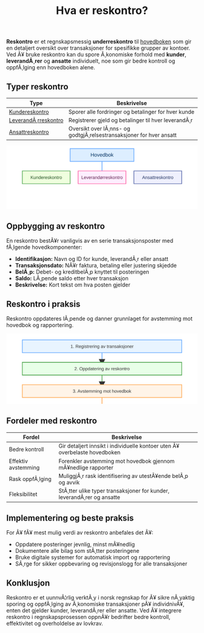 ﻿---
title: "Hva er reskontro?"
meta_title: "Hva er reskontro?"
meta_description: '**Reskontro** er et regnskapsmessig **underreskontro** til [hovedboken](/blogs/regnskap/hva-er-hovedbok "Hva er Hovedbok i Regnskap? Komplett Guide til Regnskap...'
slug: hva-er-reskontro
type: blog
layout: pages/single
---

**Reskontro** er et regnskapsmessig **underreskontro** til [hovedboken](/blogs/regnskap/hva-er-hovedbok "Hva er Hovedbok i Regnskap? Komplett Guide til RegnskapsfÃ¸ring") som gir en detaljert oversikt over transaksjoner for spesifikke grupper av kontoer. Ved Ã¥ bruke reskontro kan du spore Ã¸konomiske forhold med **kunder**, **leverandÃ¸rer** og **ansatte** individuelt, noe som gir bedre kontroll og oppfÃ¸lging enn hovedboken alene.

## Typer reskontro

| **Type** | **Beskrivelse** |
|---|---|
| [Kundereskontro](/blogs/regnskap/hva-er-kundereskontro "Hva er Kundereskontro? Komplett Guide til Kundeledger og Fordringsstyring") | Sporer alle fordringer og betalinger for hver kunde |
| [LeverandÃ¸rreskontro](/blogs/regnskap/hva-er-leverandorreskontro "Hva er LeverandÃ¸rreskontro? Komplett Guide til LeverandÃ¸rgjeld og BetalingsoppfÃ¸lging") | Registrerer gjeld og betalinger til hver leverandÃ¸r |
| [Ansattreskontro](/blogs/regnskap/hva-er-ansattreskontro "Hva er Ansattreskontro? En Guide til Ansattkontoer i Regnskap") | Oversikt over lÃ¸nns- og godtgjÃ¸relsestransaksjoner for hver ansatt |

![Reskontro Oversikt](reskontro-oversikt.svg)

## Oppbygging av reskontro

En reskontro bestÃ¥r vanligvis av en serie transaksjonsposter med fÃ¸lgende hovedkomponenter:

* **Identifikasjon:** Navn og ID for kunde, leverandÃ¸r eller ansatt
* **Transaksjonsdato:** NÃ¥r faktura, betaling eller justering skjedde
* **BelÃ¸p:** Debet- og kreditbelÃ¸p knyttet til posteringen
* **Saldo:** LÃ¸pende saldo etter hver transaksjon
* **Beskrivelse:** Kort tekst om hva posten gjelder

## Reskontro i praksis

Reskontro oppdateres lÃ¸pende og danner grunnlaget for avstemming mot hovedbok og rapportering.

![Reskontro Flyt](reskontro-flyt.svg)

## Fordeler med reskontro

| **Fordel** | **Beskrivelse** |
|---|---|
| Bedre kontroll | Gir detaljert innsikt i individuelle kontoer uten Ã¥ overbelaste hovedboken |
| Effektiv avstemming | Forenkler avstemming mot hovedbok gjennom mÃ¥nedlige rapporter |
| Rask oppfÃ¸lging | MuliggjÃ¸r rask identifisering av utestÃ¥ende belÃ¸p og avvik |
| Fleksibilitet | StÃ¸tter ulike typer transaksjoner for kunder, leverandÃ¸rer og ansatte |

## Implementering og beste praksis

For Ã¥ fÃ¥ mest mulig verdi av reskontro anbefales det Ã¥:

* Oppdatere posteringer jevnlig, minst mÃ¥nedlig
* Dokumentere alle bilag som stÃ¸tter posteringene
* Bruke digitale systemer for automatisk import og rapportering
* SÃ¸rge for sikker oppbevaring og revisjonslogg for alle transaksjoner

## Konklusjon

Reskontro er et uunnvÃ¦rlig verktÃ¸y i norsk regnskap for Ã¥ sikre nÃ¸yaktig sporing og oppfÃ¸lging av Ã¸konomiske transaksjoner pÃ¥ individnivÃ¥, enten det gjelder kunder, leverandÃ¸rer eller ansatte. Ved Ã¥ integrere reskontro i regnskapsprosessen oppnÃ¥r bedrifter bedre kontroll, effektivitet og overholdelse av lovkrav.
